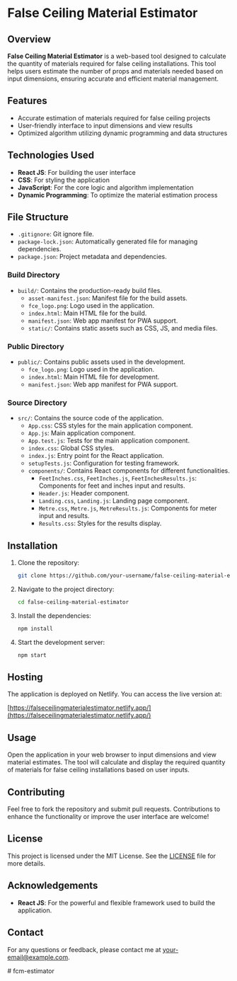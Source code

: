 # False Ceiling Material Estimator

## Overview

**False Ceiling Material Estimator** is a web-based tool designed to calculate the quantity of materials required for false ceiling installations. This tool helps users estimate the number of props and materials needed based on input dimensions, ensuring accurate and efficient material management.

## Features

- Accurate estimation of materials required for false ceiling projects
- User-friendly interface to input dimensions and view results
- Optimized algorithm utilizing dynamic programming and data structures

## Technologies Used

- **React JS**: For building the user interface
- **CSS**: For styling the application
- **JavaScript**: For the core logic and algorithm implementation
- **Dynamic Programming**: To optimize the material estimation process

## File Structure

- `.gitignore`: Git ignore file.
- `package-lock.json`: Automatically generated file for managing dependencies.
- `package.json`: Project metadata and dependencies.
  
### Build Directory

- `build/`: Contains the production-ready build files.
  - `asset-manifest.json`: Manifest file for the build assets.
  - `fce_logo.png`: Logo used in the application.
  - `index.html`: Main HTML file for the build.
  - `manifest.json`: Web app manifest for PWA support.
  - `static/`: Contains static assets such as CSS, JS, and media files.

### Public Directory

- `public/`: Contains public assets used in the development.
  - `fce_logo.png`: Logo used in the application.
  - `index.html`: Main HTML file for development.
  - `manifest.json`: Web app manifest for PWA support.

### Source Directory

- `src/`: Contains the source code of the application.
  - `App.css`: CSS styles for the main application component.
  - `App.js`: Main application component.
  - `App.test.js`: Tests for the main application component.
  - `index.css`: Global CSS styles.
  - `index.js`: Entry point for the React application.
  - `setupTests.js`: Configuration for testing framework.
  - `components/`: Contains React components for different functionalities.
    - `FeetInches.css`, `FeetInches.js`, `FeetInchesResults.js`: Components for feet and inches input and results.
    - `Header.js`: Header component.
    - `Landing.css`, `Landing.js`: Landing page component.
    - `Metre.css`, `Metre.js`, `MetreResults.js`: Components for meter input and results.
    - `Results.css`: Styles for the results display.

## Installation

1. Clone the repository:
    ```bash
    git clone https://github.com/your-username/false-ceiling-material-estimator.git
    ```
2. Navigate to the project directory:
    ```bash
    cd false-ceiling-material-estimator
    ```
3. Install the dependencies:
    ```bash
    npm install
    ```
4. Start the development server:
    ```bash
    npm start
    ```

## Hosting

The application is deployed on Netlify. You can access the live version at:

[https://falseceilingmaterialestimator.netlify.app/](https://falseceilingmaterialestimator.netlify.app/)

## Usage

Open the application in your web browser to input dimensions and view material estimates. The tool will calculate and display the required quantity of materials for false ceiling installations based on user inputs.

## Contributing

Feel free to fork the repository and submit pull requests. Contributions to enhance the functionality or improve the user interface are welcome!

## License

This project is licensed under the MIT License. See the [LICENSE](LICENSE) file for more details.

## Acknowledgements

- **React JS**: For the powerful and flexible framework used to build the application.

## Contact

For any questions or feedback, please contact me at [your-email@example.com](mailto:your-email@example.com).

#   f c m - e s t i m a t o r  
 
